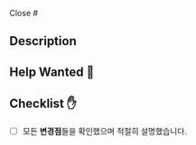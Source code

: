 Close #

## Description

<!-- 이 PR이 해결하는 문제. 기존의 기능을 변경한 경우, 1. 기존 기능의 작동, 2. 어떻게 고쳤는가, 3. 왜 고쳤는가를 포함해주세요. 필요에 따라 스크린샷도 첨부해주세요! -->

## Help Wanted 👀

<!-- 도움이 필요한 부분들을 적어주세요. -->

## Checklist ✋

<!-- PR을 생성하기 전에 아래 체크리스트를 확인해주세요. 만족한 조건들은 (`[x]`)로 표시해주세요. -->

- [ ] 모든 **변경점**들을 확인했으며 적절히 설명했습니다.
